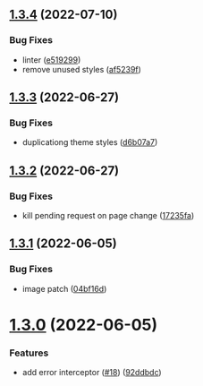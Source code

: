 ## [1.3.4](https://github.com/newaeonweb/pokemon-app/compare/v1.3.3...v1.3.4) (2022-07-10)


### Bug Fixes

*  linter ([e519299](https://github.com/newaeonweb/pokemon-app/commit/e519299a5003d63874afc948c76ae3cb723ae92f))
* remove unused styles ([af5239f](https://github.com/newaeonweb/pokemon-app/commit/af5239fdd412615883858af96f8dddccf4af8cc8))



## [1.3.3](https://github.com/newaeonweb/pokemon-app/compare/v1.3.2...v1.3.3) (2022-06-27)


### Bug Fixes

* duplicationg theme styles ([d6b07a7](https://github.com/newaeonweb/pokemon-app/commit/d6b07a7465701627962f17950310b631544bc27c))



## [1.3.2](https://github.com/newaeonweb/pokemon-app/compare/v1.3.1...v1.3.2) (2022-06-27)


### Bug Fixes

* kill pending request on page change ([17235fa](https://github.com/newaeonweb/pokemon-app/commit/17235fa0cbf1436f49fd51ac5f0356b77e8b4766))



## [1.3.1](https://github.com/newaeonweb/pokemon-app/compare/v1.3.0...v1.3.1) (2022-06-05)


### Bug Fixes

* image patch ([04bf16d](https://github.com/newaeonweb/pokemon-app/commit/04bf16d05c9d6e962a248828d1f9ec2735cddf93))



# [1.3.0](https://github.com/newaeonweb/pokemon-app/compare/v1.2.12...v1.3.0) (2022-06-05)


### Features

* add error interceptor ([#18](https://github.com/newaeonweb/pokemon-app/issues/18)) ([92ddbdc](https://github.com/newaeonweb/pokemon-app/commit/92ddbdc3a6dd43ca2f1246eec4999bedd0e65e24))



